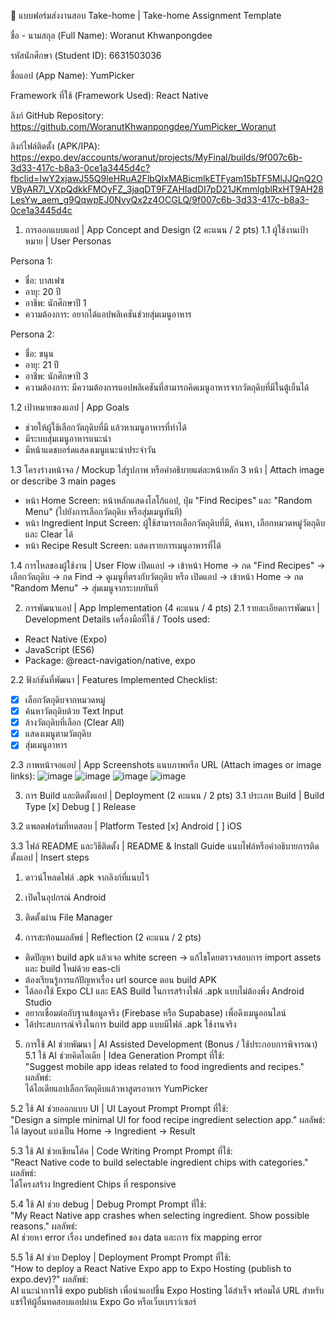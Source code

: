 📱 แบบฟอร์มส่งงานสอบ Take-home | Take-home Assignment Template

ชื่อ - นามสกุล (Full Name): Woranut Khwanpongdee

รหัสนักศึกษา (Student ID): 6631503036

ชื่อแอป (App Name): YumPicker

Framework ที่ใช้ (Framework Used): React Native

ลิงก์ GitHub Repository: https://github.com/WoranutKhwanpongdee/YumPicker_Woranut

ลิงก์ไฟล์ติดตั้ง (APK/IPA): https://expo.dev/accounts/woranut/projects/MyFinal/builds/9f007c6b-3d33-417c-b8a3-0ce1a3445d4c?fbclid=IwY2xjawJ55Q9leHRuA2FlbQIxMABicmlkETFyam15bTF5MlJJQnQ2OVByAR7l_VXpQdkkFMOyFZ_3jaqDT9FZAHIadDI7pD21JKmmlgblRxHT9AH28LesYw_aem_g9QqwpEJ0NvyQx2z4OCGLQ/9f007c6b-3d33-417c-b8a3-0ce1a3445d4c

1. การออกแบบแอป | App Concept and Design (2 คะแนน / 2 pts)
1.1 ผู้ใช้งานเป้าหมาย | User Personas

Persona 1:  
- ชื่อ: บาสเฟซ  
- อายุ: 20 ปี  
- อาชีพ: นักศึกษาปี 1  
- ความต้องการ: อยากได้แอปพลิเคชันช่วยสุ่มเมนูอาหาร

Persona 2:  
- ชื่อ: ขนุน  
- อายุ: 21 ปี  
- อาชีพ: นักศึกษาปี 3  
- ความต้องการ: มีความต้องการแอปพลิเคชันที่สามารถคิดเมนูอาหารจากวัตถุดิบที่มีในตู้เย็นได้
  
1.2 เป้าหมายของแอป | App Goals
- ช่วยให้ผู้ใช้เลือกวัตถุดิบที่มี แล้วหาเมนูอาหารที่ทำได้
- มีระบบสุ่มเมนูอาหารแนะนำ
- มีหน้าแดชบอร์ดแสดงเมนูแนะนำประจำวัน

1.3 โครงร่างหน้าจอ / Mockup
ใส่รูปภาพ หรือคำอธิบายแต่ละหน้าหลัก 3 หน้า | Attach image or describe 3 main pages
- หน้า Home Screen:
หน้าหลักแสดงโลโก้แอป, ปุ่ม "Find Recipes" และ "Random Menu" (ไปยังการเลือกวัตถุดิบ หรือสุ่มเมนูทันที)
- หน้า Ingredient Input Screen:
ผู้ใช้สามารถเลือกวัตถุดิบที่มี, ค้นหา, เลือกหมวดหมู่วัตถุดิบ และ Clear ได้
- หน้า Recipe Result Screen:
แสดงรายการเมนูอาหารที่ได้

1.4 การไหลของผู้ใช้งาน | User Flow
เปิดแอป → เข้าหน้า Home → กด "Find Recipes" → เลือกวัตถุดิบ → กด Find → ดูเมนูที่ตรงกับวัตถุดิบ
หรือ
เปิดแอป → เข้าหน้า Home → กด "Random Menu" → สุ่มเมนูจากระบบทันที

2. การพัฒนาแอป | App Implementation (4 คะแนน / 4 pts)
2.1 รายละเอียดการพัฒนา | Development Details
เครื่องมือที่ใช้ / Tools used:
- React Native (Expo)
- JavaScript (ES6)
- Package: @react-navigation/native, expo

2.2 ฟังก์ชันที่พัฒนา | Features Implemented
Checklist:
- [x] เลือกวัตถุดิบจากหมวดหมู่
- [x] ค้นหาวัตถุดิบด้วย Text Input
- [x] ล้างวัตถุดิบที่เลือก (Clear All)
- [x] แสดงเมนูตามวัตถุดิบ
- [x] สุ่มเมนูอาหาร

2.3 ภาพหน้าจอแอป | App Screenshots
แนบภาพหรือ URL (Attach images or image links):
![image](https://github.com/user-attachments/assets/e514e281-6afa-4666-841f-65258db1655b)
![image](https://github.com/user-attachments/assets/b9527b09-c8e3-4ca6-8e7a-0ec0fdf9186c)
![image](https://github.com/user-attachments/assets/8ba7ba95-ae04-4975-8099-f2f7db578059)
![image](https://github.com/user-attachments/assets/aad87375-21ec-407a-bfd7-062ff6b2c737)

3. การ Build และติดตั้งแอป | Deployment (2 คะแนน / 2 pts)
3.1 ประเภท Build | Build Type
[x] Debug
[ ] Release

3.2 แพลตฟอร์มที่ทดสอบ | Platform Tested
[x] Android
[ ] iOS

3.3 ไฟล์ README และวิธีติดตั้ง | README & Install Guide
แนบไฟล์หรือคำอธิบายการติดตั้งแอป | Insert steps
1. ดาวน์โหลดไฟล์ .apk จากลิงก์ที่แนบไว้
2. เปิดในอุปกรณ์ Android
3. ติดตั้งผ่าน File Manager

4. การสะท้อนผลลัพธ์ | Reflection (2 คะแนน / 2 pts)
- ติดปัญหา build apk แล้วเจอ white screen → แก้ไขโดยตรวจสอบการ import assets และ build ใหม่ด้วย eas-cli
- ต้องเรียนรู้การแก้ปัญหาเรื่อง url source ตอน build APK
- ได้ลองใช้ Expo CLI และ EAS Build ในการสร้างไฟล์ .apk แบบไม่ต้องพึ่ง Android Studio
- อยากเชื่อมต่อกับฐานข้อมูลจริง (Firebase หรือ Supabase) เพื่อดึงเมนูออนไลน์
- ได้ประสบการณ์จริงในการ build app แบบมีไฟล์ .apk ใช้งานจริง

5. การใช้ AI ช่วยพัฒนา | AI Assisted Development (Bonus / ใช้ประกอบการพิจารณา)
5.1 ใช้ AI ช่วยคิดไอเดีย | Idea Generation
Prompt ที่ใช้:  
"Suggest mobile app ideas related to food ingredients and recipes."
ผลลัพธ์:  
ได้ไอเดียแอปเลือกวัตถุดิบแล้วหาสูตรอาหาร YumPicker

5.2 ใช้ AI ช่วยออกแบบ UI | UI Layout Prompt
Prompt ที่ใช้:  
"Design a simple minimal UI for food recipe ingredient selection app."
ผลลัพธ์:  
ได้ layout แบ่งเป็น Home → Ingredient → Result

5.3 ใช้ AI ช่วยเขียนโค้ด | Code Writing Prompt
Prompt ที่ใช้:  
"React Native code to build selectable ingredient chips with categories."
ผลลัพธ์:  
ได้โครงสร้าง Ingredient Chips ที่ responsive

5.4 ใช้ AI ช่วย debug | Debug Prompt
Prompt ที่ใช้:  
"My React Native app crashes when selecting ingredient. Show possible reasons."
ผลลัพธ์:  
AI ช่วยหา error เรื่อง undefined ของ data และการ fix mapping error

5.5 ใช้ AI ช่วย Deploy | Deployment Prompt
Prompt ที่ใช้:  
"How to deploy a React Native Expo app to Expo Hosting (publish to expo.dev)?"
ผลลัพธ์:  
AI แนะนำการใช้ expo publish เพื่อนำแอปขึ้น Expo Hosting ได้สำเร็จ พร้อมได้ URL สำหรับแชร์ให้ผู้อื่นทดสอบแอปผ่าน Expo Go หรือเว็บเบราว์เซอร์
